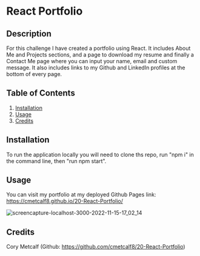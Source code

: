 # React Portfolio

## Description

For this challenge I have created a portfolio using React. It includes About Me and Projects sections, and a page to download my resume and finally a Contact Me page where you can input your name, email and custom message. It also includes links to my Github and LinkedIn profiles at the bottom of every page. 

## Table of Contents

1. [Installation](#installation)
2. [Usage](#usage)
3. [Credits](#credits)

## Installation

To run the application locally you will need to clone ths repo, run "npm i" in the command line, then "run npm start". 

## Usage

You can visit my portfolio at my deployed Github Pages link: https://cmetcalf8.github.io/20-React-Portfolio/

![screencapture-localhost-3000-2022-11-15-17_02_14](https://user-images.githubusercontent.com/105259367/202050962-f5a2e608-1b2e-4fb4-a190-f1137cee695a.png)


## Credits

Cory Metcalf (Github: https://github.com/cmetcalf8/20-React-Portfolio)
